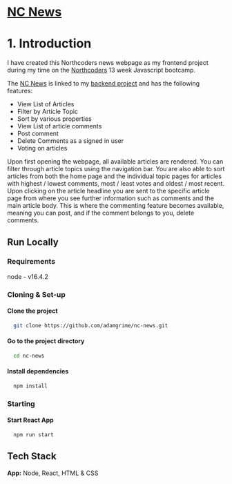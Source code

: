 # [NC News](https://ag-nc-news.netlify.app/)


# 1. Introduction

I have created this Northcoders news webpage as my frontend project during my time on the [Northcoders](https://www.northcoders.com/) 13 week Javascript bootcamp. 

The [NC News](https://ag-nc-news.netlify.app/) is linked to my [backend project](https://github.com/adamgrime/news-backend-project) and has the following features:

  - View List of Articles
  - Filter by Article Topic
  - Sort by various properties
  - View List of article comments
  - Post comment
  - Delete Comments as a signed in user
  - Voting on articles

  Upon first opening the webpage, all available articles are rendered. You can filter through article topics using the navigation bar. You are also able to sort articles from both the home page and the individual topic pages for articles with highest / lowest comments, most / least votes and oldest / most recent. Upon clicking on the article headline you are sent to the specific article page from where you see further information such as comments and the main article body. This is where the commenting feature becomes available, meaning you can post, and if the comment belongs to you, delete comments. 

## Run Locally
### Requirements

node - v16.4.2

### Cloning & Set-up

#### Clone the project

```bash
  git clone https://github.com/adamgrime/nc-news.git
```

#### Go to the project directory

```bash
  cd nc-news
```

#### Install dependencies

```bash
  npm install
```

### Starting

#### Start React App

```bash
  npm run start
```


## Tech Stack

**App:** Node, React, HTML & CSS